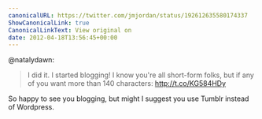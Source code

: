 ```yaml
---
canonicalURL: https://twitter.com/jmjordan/status/192612635580174337
ShowCanonicalLink: true
CanonicalLinkText: View original on
date: 2012-04-18T13:56:45+00:00
---
```

@natalydawn:

> I did it. I started blogging! I know you're all short-form folks, but if any of you want more than 140 characters: http://t.co/KG584HDy

So happy to see you blogging, but might I suggest you use Tumblr instead of Wordpress.